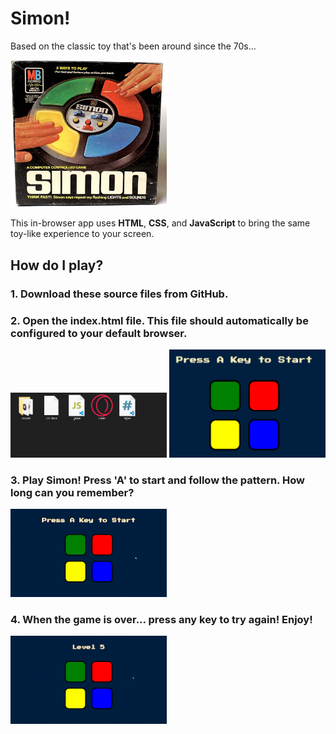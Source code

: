 # Simon!

Based on the classic toy that's been around since the 70s... 

<img src="https://github.com/cpadierna/simon/blob/main/simon_original.jpg" width="250">

This in-browser app uses **HTML**, **CSS**, and **JavaScript** to bring the same toy-like experience to your screen. 

## How do I play? 

### 1. Download these source files from GitHub.
### 2. Open the index.html file. This file should automatically be configured to your default browser.

<img src="https://github.com/cpadierna/simon/blob/main/start_files.png" width="250">
<img src="https://github.com/cpadierna/simon/blob/main/simon_start_screen.png" width="250">

### 3. Play Simon! Press 'A' to start and follow the pattern. How long can you remember?

<img src="https://github.com/cpadierna/simon/blob/main/simon_playing_gif.gif" width="250">

### 4. When the game is over... press any key to try again! Enjoy!

<img src="https://github.com/cpadierna/simon/blob/main/simon_end_screen_gif.gif" width="250">
